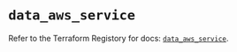 # `data_aws_service`

Refer to the Terraform Registory for docs: [`data_aws_service`](https://registry.terraform.io/providers/hashicorp/aws/4.64.0/docs/data-sources/service).
